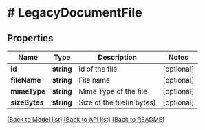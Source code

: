 # # LegacyDocumentFile

## Properties

Name | Type | Description | Notes
------------ | ------------- | ------------- | -------------
**id** | **string** | id of the file | [optional]
**fileName** | **string** | File name | [optional]
**mimeType** | **string** | Mime Type of the file | [optional]
**sizeBytes** | **string** | Size of the file(in bytes) | [optional]

[[Back to Model list]](../../README.md#models) [[Back to API list]](../../README.md#endpoints) [[Back to README]](../../README.md)
